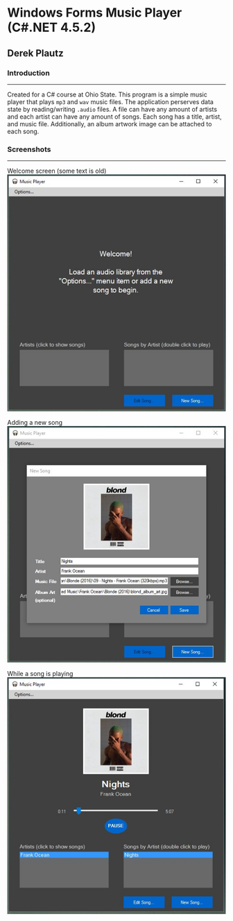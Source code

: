 # Windows Forms Music Player (C#.NET 4.5.2)
## Derek Plautz

### Introduction
---
Created for a C# course at Ohio State. This program is a simple music player that plays `mp3` and `wav` music files. The application perserves data state by reading/writing `.audio` files. A file can have any amount of artists and each artist can have any amount of songs. Each song has a title, artist, and music file. Additionally, an album artwork image can be attached to each song.

### Screenshots
---
Welcome screen (some text is old)
![welcome](img/welcome.JPG)

Adding a new song
![new-song](img/new-song.JPG)

While a song is playing
![song-playing](img/song-playing.JPG)

